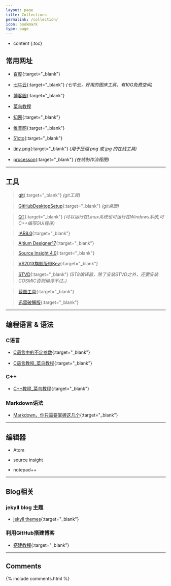 ```yaml
---
layout: page
title: Collections
permalink: /collection/
icon: bookmark
type: page
---
```


* content
{:toc}

## 常用网址

- [百度](https://www.baidu.com/){:target="_blank"}

- [七牛云](https://portal.qiniu.com/bucket/image/resource){:target="_blank"}	*(七牛云，好用的图床工具，有10G免费空间)*

- [博客园](http://www.cnblogs.com/){:target="_blank"}

- [菜鸟教程](http://www.runoob.com/)
  
- [知网](http://www.cnki.net/){:target="_blank"}

- [维普网](http://www.cqvip.com/){:target="_blank"}

- [51cto](http://www.51cto.com/){:target="_blank"}

- [tiny png](https://tinypng.com/){:target="_blank"}	*(用于压缩 png 或 jpg 的在线工具)*

- [processon](https://www.processon.com/){:target="_blank"}	*(在线制作流程图)*

---

## 工具

>[git](https://pan.baidu.com/s/1jIl9xAI){:target="_blank"}	*(git工具)*

>[GitHubDesktopSetup](http://pan.baidu.com/s/1slFhyo9){:target="_blank"}	*(git桌面)*
	
>[QT](https://pan.baidu.com/s/1i5wuEw9){:target="_blank"}	*(可以运行在Linux系统也可运行在Windows系统,可C++编写GUI程序)*

>[IAR8.0](http://pan.baidu.com/s/1i5oZpY1){:target="_blank"}
	
>[Altium Designer17](http://pan.baidu.com/s/1gfktF6z){:target="_blank"}

>[Source Insight 4.0](http://pan.baidu.com/s/1miaaawS){:target="_blank"}
	
>[VS2013旗舰版带Key](https://pan.baidu.com/s/1c2CJSOC){:target="_blank"}
	
>[STVD](http://pan.baidu.com/s/1i5aMn2X){:target="_blank"}	*(ST8编译器，除了安装STVD之外，还要安装COSMIC否则编译不过。)*
	
>[截图工具](http://pan.baidu.com/s/1i4OAOM5){:target="_blank"}

>[迅雷破解版](http://pan.baidu.com/s/1c2jKoqW){:target="_blank"}

---

## 编程语言 & 语法

### C语言

* [C语言中的不定参数](http://kmplayer.iteye.com/blog/842715){:target="_blank"}

* [C语言教程_菜鸟教程](http://www.runoob.com/cprogramming/c-tutorial.html){:target="_blank"}


### C++

* [C++教程_菜鸟教程](http://www.runoob.com/cplusplus/cpp-tutorial.html){:target="_blank"}

### Markdown语法

* [Markdown，你只需要掌握这几个](http://www.cnblogs.com/crazyant007/p/4220066.html){:target="_blank"}

---

## 编辑器

- Atom

- source insight

- notepad++

---

## Blog相关

### jekyll blog 主题
* [jekyll themes](http://jekyllthemes.org/){:target="_blank"}

### 利用GitHub搭建博客
* [搭建教程](http://www.cnfeat.com/blog/2014/05/10/how-to-build-a-blog/){:target="_blank"}

---

## Comments

{% include comments.html %}
